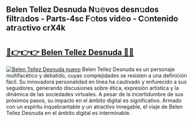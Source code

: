 ## Belen Tellez Desnuda N𝚞𝚎vos desn𝚞dos filtr𝚊dos - Parts-4sc F𝚘tos vid𝚎o - C𝚘ntenido atr𝚊ctivo crX4k

# <h2><a href="http://mb72fqk.tromn.icu/?c=Belen+Tellez+Desnuda">🔗👉👉👉 Belen Tellez Desnuda 🔗🔗</a></h2>

[![Belen Tellez Desnuda nuevo](https://i.imgur.com/pEAQMta.gif)](http://mb72fqk.tromn.icu/?c=Belen+Tellez+Desnuda)
Belen Tellez Desnuda es un personaje multifacético y debatido, cuyas complejidades se resisten a una definición fácil.  Su innovadora personalidad en línea ha cautivado y enfurecido a sus seguidores, generando discusiones sobre ética, expresión artística y la dinámica de las sociedades virtuales. A pesar de la incertidumbre de sus próximos pasos, su impacto en el ámbito digital es significativo. Armado con un espíritu inquebrantable y un atractivo innegable, el viaje de Belen Tellez Desnuda en el ámbito digital es interminable.

